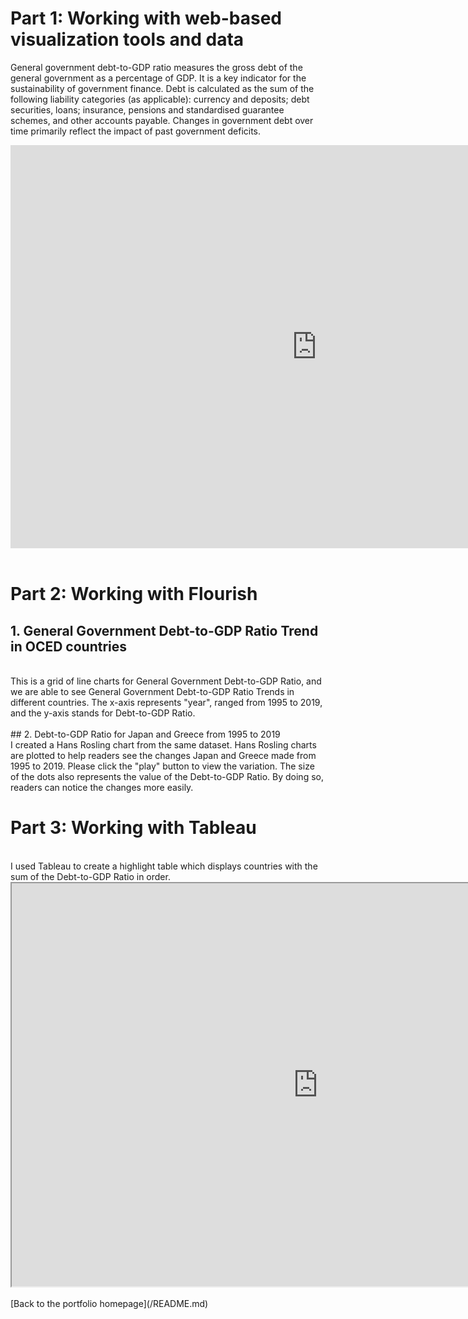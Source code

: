 # Part 1: Working with web-based visualization tools and data

General government debt-to-GDP ratio measures the gross debt of the general government as a percentage of GDP. It is a key indicator for the sustainability of government finance. Debt is calculated as the sum of the following liability categories (as applicable): currency and deposits; debt securities, loans; insurance, pensions and standardised guarantee schemes, and other accounts payable. Changes in government debt over time primarily reflect the impact of past government deficits.

<iframe src="https://data.oecd.org/chart/6swC" width="980" height="645" style="border: 0" mozallowfullscreen="true" webkitallowfullscreen="true" allowfullscreen="true"><a href="https://data.oecd.org/chart/6swC" target="_blank">OECD Chart: General government debt, Total, % of GDP, Annual, 2019</a></iframe>

<br>
<br>

# Part 2: Working with Flourish

## 1. General Government Debt-to-GDP Ratio Trend in OCED countries
<br>
This is a grid of line charts for General Government Debt-to-GDP Ratio, and we are able to see General Government Debt-to-GDP Ratio Trends in different countries. The x-axis represents "year", ranged from 1995 to 2019, and the y-axis stands for Debt-to-GDP Ratio. 

<div class="flourish-embed flourish-chart" data-src="visualisation/7236778"><script src="https://public.flourish.studio/resources/embed.js"></script></div>

<br>
## 2. Debt-to-GDP Ratio for Japan and Greece from 1995 to 2019
<br>
I created a Hans Rosling chart from the same dataset. Hans Rosling charts are plotted to help readers see the changes Japan and Greece made from 1995 to 2019. Please click the "play" button to view the variation. The size of the dots also represents the value of the Debt-to-GDP Ratio. By doing so, readers can notice the changes more easily.   
<br>
<div class="flourish-embed flourish-scatter" data-src="visualisation/7240079"><script src="https://public.flourish.studio/resources/embed.js"></script></div>

# Part 3: Working with Tableau
<br>
I used Tableau to create a highlight table which displays countries with the sum of the Debt-to-GDP Ratio in order.   
<br>
<iframe src="https://public.tableau.com/views/Book1_16314575101000/GeneralGovernmentDebt-to-GDPRatioTrendinOCEDcountries?:language=zh-TW&publish=yes&:display_count=n&:origin=viz_share_link"
 width="980" height="645"></iframe>

<br>
<br>
[Back to the portfolio homepage](/README.md)
